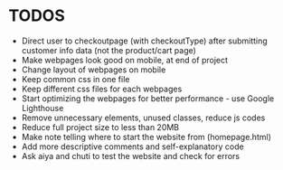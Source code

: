 # TODOS
- Direct user to checkoutpage (with checkoutType) after submitting customer info data (not the product/cart page)
- Make webpages look good on mobile, at end of project
- Change layout of webpages on mobile
- Keep common css in one file
- Keep different css files for each webpages
- Start optimizing the webpages for better performance - use Google Lighthouse
- Remove unnecessary elements, unused classes, reduce js codes
- Reduce full project size to less than 20MB
- Make note telling where to start the website from (homepage.html)
- Add more descriptive comments and self-explanatory code
- Ask aiya and chuti to test the website and check for errors